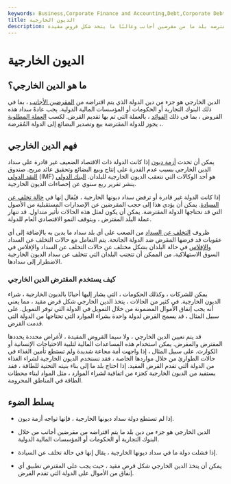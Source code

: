 ```yaml
---
keywords: Business,Corporate Finance and Accounting,Debt,Corporate Debt
title: الديون الخارجية
description: الدين الخارجي هو شكل من أشكال التمويل الذي يقترضه بلد ما من مقرضين أجانب وغالبًا ما يتخذ شكل قروض مقيدة.
---
```


# الديون الخارجية
## ما هو الدين الخارجي؟

الدين الخارجي هو جزء من دين الدولة الذي يتم اقتراضه من [المقرضين الأجانب](/lender) ، بما في ذلك البنوك التجارية أو الحكومات أو المؤسسات المالية الدولية. يجب عادةً سداد هذه القروض ، بما في ذلك [الفوائد](/interest) ، بالعملة التي تم بها تقديم القرض. لكسب [العملة المطلوبة](/currency) ، يجوز للدولة المقترضة بيع وتصدير البضائع إلى الدولة المُقرضة.

## فهم الدين الخارجي

يمكن أن تحدث [أزمة ديون](/european-sovereign-debt-crisis) إذا كانت الدولة ذات الاقتصاد الضعيف غير قادرة على سداد الدين الخارجي بسبب عدم القدرة على إنتاج وبيع البضائع وتحقيق عائد مربح. صندوق [النقد الدولي](/imf) (IMF) هو أحد الوكالات التي تتعقب الديون الخارجية للبلدان. [البنك الدولي](/worldbank) ينشر تقرير ربع سنوي عن إحصاءات الديون الخارجية.

إذا كانت الدولة غير قادرة أو ترفض سداد ديونها الخارجية ، فيُقال إنها في [حالة تخلف عن](/sovereign-default) [السيادة](/sovereign-default). يمكن أن يؤدي هذا إلى حجب المقرضين عن الإصدارات المستقبلية من الأصول التي قد تحتاجها الدولة المقترضة. يمكن أن يكون لمثل هذه الحالات تأثير متداول. قد تنهار عملة البلد المقترض ، ويتوقف النمو الاقتصادي العام للدولة.

ظروف [التخلف عن السداد](/default2) من الصعب على أي بلد سداد ما يدين به بالإضافة إلى أي عقوبات قد فرضها المقرض ضد الدولة الجانحة. يتم التعامل مع حالات التخلف عن السداد [والإفلاس](/bankruptcy) في حالة البلدان بشكل مختلف عن حالات التخلف عن السداد والإفلاس في السوق الاستهلاكية. من الممكن أن تتجنب البلدان التي تتخلف عن سداد الديون الخارجية الاضطرار إلى سدادها.

### كيف يستخدم المقترض الدين الخارجي

يمكن للشركات ، وكذلك الحكومات ، التي يشار إليها أحيانًا بالديون الخارجية ، شراء الديون الخارجية. في كثير من الحالات ، يتخذ الدين الخارجي شكل قرض مقيد ، مما يعني أنه يجب إنفاق الأموال المضمونة من خلال التمويل في الدولة التي توفر التمويل. على سبيل المثال ، قد يسمح القرض لدولة واحدة بشراء الموارد التي تحتاجها من الدولة التي قدمت القرض.

قد يتم تعيين الدين الخارجي ، ولا سيما القروض المقيدة ، لأغراض محددة يحددها المقترض والمقرض. يمكن استخدام هذه المساعدات المالية لتلبية الاحتياجات الإنسانية أو الكوارث. على سبيل المثال ، إذا واجهت أمة مجاعة شديدة ولم تستطع تأمين الغذاء في حالات الطوارئ من خلال مواردها الخاصة ، فقد تستخدم الديون الخارجية لشراء الغذاء من الدولة التي تقدم القرض المقيد. إذا احتاج بلد ما إلى بناء بنيته التحتية للطاقة ، فقد يستفيد من الديون الخارجية كجزء من اتفاقية لشراء الموارد ، مثل المواد لبناء محطات الطاقة في المناطق المحرومة.

## يسلط الضوء

- إذا لم تستطع دولة سداد ديونها الخارجية ، فإنها تواجه أزمة ديون.

- الدين الخارجي هو جزء من دين بلد ما يتم اقتراضه من مقرضين أجانب من خلال البنوك التجارية أو الحكومات أو المؤسسات المالية الدولية.

- إذا فشلت دولة ما في سداد ديونها الخارجية ، يقال إنها في حالة تخلف عن السيادة.

- يمكن أن يتخذ الدين الخارجي شكل قرض مقيد ، حيث يجب على المقترض تطبيق أي إنفاق من الأموال على الدولة التي تقدم القرض.

